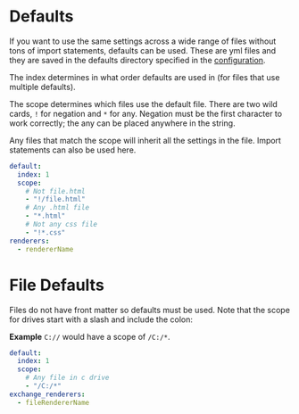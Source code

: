 # Defaults

If you want to use the same settings across a wide range of files without tons of import statements, defaults can be used. These are yml files and they are saved in the defaults directory specified in the [configuration](/webdir/configuration#directories).

The index determines in what order defaults are used in (for files that use multiple defaults). 

The scope determines which files use the default file. There are two wild cards, `!` for negation and `*` for any. Negation must be the first character to work correctly; the any can be placed anywhere in the string.

Any files that match the scope will inherit all the settings in the file. Import statements can also be used here.

```yml
default:
  index: 1
  scope:
    # Not file.html
    - "!/file.html"
    # Any .html file
    - "*.html"
    # Not any css file
    - "!*.css"
renderers: 
  - rendererName
```

# File Defaults

Files do not have front matter so defaults must be used. Note that the scope for drives start with a slash and include the colon:

**Example** `C://` would have a scope of `/C:/*`.

```yml
default:
  index: 1
  scope:
    # Any file in c drive
    - "/C:/*"
exchange_renderers:
  - fileRendererName
```

